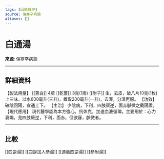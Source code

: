 ```yaml
---
tags: [回陽救逆]
source: 傷寒卒病論
aliases: []
---
```


# 白通湯

**來源**: 傷寒卒病論  

---

## 詳細資料
【製法用量】 [[蔥白]] 4莖 [[乾薑]] 3克(1兩) [[附子]] 生，去皮，破八片10克(1枚)
上三味，以水600毫升(三升)，煮取200毫升(一升)，去滓，分溫再服。
【功效】
破陰回陽，宣通上下。
【主治】
少陰病，下利，四肢厥逆，面赤脈微之戴陽證。
【現代應用】
現代醫學認為本方強心，抗休克，加速血液循環。主要用於：心力衰竭，見四肢厥逆，下利，面赤，但欲寐，脈微者。

---

## 比較
[[四逆湯]]
[[四逆加人參湯]]
[[通脈四逆湯]]
[[參附湯]]
